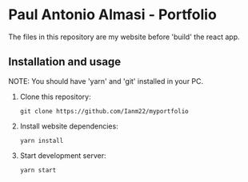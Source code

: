 # Paul Antonio Almasi - Portfolio

The files in this repository are my website before 'build' the react app.

## Installation and usage

NOTE: You should have 'yarn' and 'git' installed in your PC.

1. Clone this repository: 
    ```
    git clone https://github.com/Ianm22/myportfolio
    ```
2. Install website dependencies:
    ```
    yarn install
    ```
3. Start development server:
    ```
    yarn start
    ```
